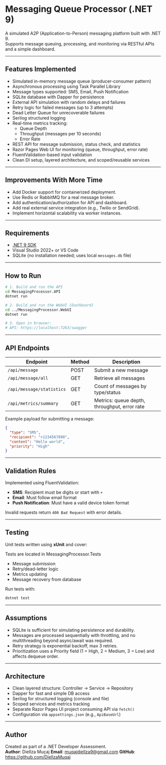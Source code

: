 
# Messaging Queue Processor (.NET 9)

A simulated A2P (Application-to-Person) messaging platform built with .NET 9.  
Supports message queuing, processing, and monitoring via RESTful APIs and a simple dashboard.

---

##  Features Implemented

- Simulated in-memory message queue (producer-consumer pattern)
- Asynchronous processing using Task Parallel Library
- Message types supported: SMS, Email, Push Notification
- SQLite database with Dapper for persistence
- External API simulation with random delays and failures
- Retry logic for failed messages (up to 3 attempts)
- Dead Letter Queue for unrecoverable failures
- Serilog structured logging
- Real-time metrics tracking:
  - Queue Depth
  - Throughput (messages per 10 seconds)
  - Error Rate
- REST API for message submission, status check, and statistics
- Razor Pages Web UI for monitoring (queue, throughput, error rate)
- FluentValidation-based input validation
- Clean DI setup, layered architecture, and scoped/reusable services

---
##  Improvements With More Time

- Add Docker support for containerized deployment.
- Use Redis or RabbitMQ for a real message broker.
- Add authentication/authorization for API and dashboard.
- Add real external service integration (e.g., Twilio or SendGrid).
- Implement horizontal scalability via worker instances.

---

##  Requirements

- [.NET 9 SDK](https://dotnet.microsoft.com/)
- Visual Studio 2022+ or VS Code
- SQLite (no installation needed; uses local `messages.db` file)

---

##  How to Run

```bash
# 1. Build and run the API
cd MessagingProcessor.API
dotnet run

# 2. Build and run the WebUI (Dashboard)
cd ../MessagingProcessor.WebUI
dotnet run

# 3. Open in browser:
# API: https://localhost:7263/swagger
```

---

##  API Endpoints

| Endpoint                         | Method | Description                             |
|----------------------------------|--------|-----------------------------------------|
| `/api/message`                   | POST   | Submit a new message                    |
| `/api/message/all`               | GET    | Retrieve all messages                   |
| `/api/message/statistics`        | GET    | Count of messages by type/status        |
| `/api/metrics/summary`           | GET    | Metrics: queue depth, throughput, error rate |

Example payload for submitting a message:

```json
{
  "type": "SMS",
  "recipient": "+1234567890",
  "content": "Hello world",
  "priority": "High"
}
```

---


##  Validation Rules

Implemented using FluentValidation:

- **SMS**: Recipient must be digits or start with `+`
- **Email**: Must follow email format
- **Push Notification**: Must have a valid device token format

Invalid requests return `400 Bad Request` with error details.

---

##  Testing

Unit tests written using **xUnit** and cover:

Tests are located in MessagingProcessor.Tests

- Message submission
- Retry/dead-letter logic
- Metrics updating
- Message recovery from database

Run tests with:

```bash
dotnet test
```

---

##  Assumptions

- SQLite is sufficient for simulating persistence and durability.
- Messages are processed sequentially with throttling, and no multithreading beyond async/await was required.
- Retry strategy is exponential backoff, max 3 retries.
- Prioritization uses a Priority field (1 = High, 2 = Medium, 3 = Low) and affects dequeue order.

---

##  Architecture

- Clean layered structure: Controller → Service → Repository
- Dapper for fast and simple DB access
- Serilog for structured logging (console and file)
- Scoped services and metrics tracking
- Separate Razor Pages UI project consuming API via `fetch()`
- Configuration via `appsettings.json` (e.g., `ApiBaseUrl`)

---

##  Author

Created as part of a .NET Developer Assessment.  
**Author**: Diellza Muçaj 
**Email**: muqajdiellza9@gmail.com 
**GitHub**: https://github.com/DiellzaMuqaj

